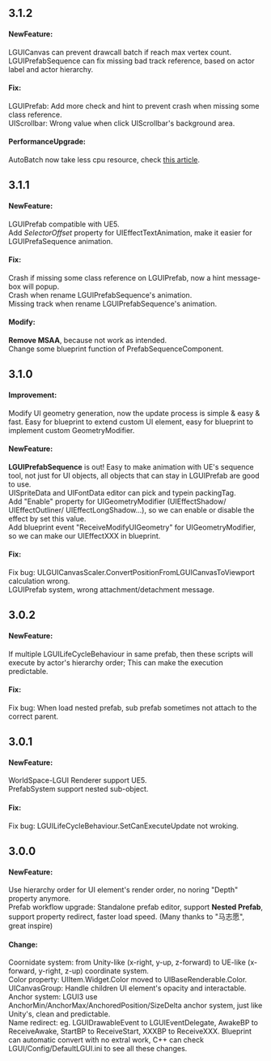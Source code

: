 ## 3.1.2
#### NewFeature:
LGUICanvas can prevent drawcall batch if reach max vertex count.  
LGUIPrefabSequence can fix missing bad track reference, based on actor label and actor hierarchy.  
#### Fix:
LGUIPrefab: Add more check and hint to prevent crash when missing some class reference.  
UIScrollbar: Wrong value when click UIScrollbar's background area.  
#### PerformanceUpgrade:
AutoBatch now take less cpu resource, check [this article](https://blog.csdn.net/lf2007hf/article/details/123529163).  

## 3.1.1
#### NewFeature:
LGUIPrefab compatible with UE5.  
Add *SelectorOffset* property for UIEffectTextAnimation, make it easier for LGUIPrefaSequence animation.  
#### Fix:
Crash if missing some class reference on LGUIPrefab, now a hint message-box will popup.  
Crash when rename LGUIPrefabSequence's animation.  
Missing track when rename LGUIPrefabSequence's animation.  
#### Modify:
**Remove MSAA**, because not work as intended.  
Change some blueprint function of PrefabSequenceComponent.  

## 3.1.0
#### Improvement:
Modify UI geometry generation, now the update process is simple & easy & fast. Easy for blueprint to extend custom UI element, easy for blueprint to implement custom GeometryModifier.  
#### NewFeature:
**LGUIPrefabSequence** is out! Easy to make animation with UE's sequence tool, not just for UI objects, all objects that can stay in LGUIPrefab are good to use.  
UISpriteData and UIFontData editor can pick and typein packingTag.  
Add "Enable" property for UIGeometryModifier (UIEffectShadow/ UIEffectOutliner/ UIEffectLongShadow...), so we can enable or disable the effect by set this value.  
Add blueprint event "ReceiveModifyUIGeometry" for UIGeometryModifier, so we can make our UIEffectXXX in blueprint.  
#### Fix:
Fix bug: ULGUICanvasScaler.ConvertPositionFromLGUICanvasToViewport calculation wrong.  
LGUIPrefab system, wrong attachment/detachment message.  

## 3.0.2
#### NewFeature:
If multiple LGUILifeCycleBehaviour in same prefab, then these scripts will execute by actor's hierarchy order; This can make the execution predictable.  
#### Fix:
Fix bug: When load nested prefab, sub prefab sometimes not attach to the correct parent.  

## 3.0.1
#### NewFeature:
WorldSpace-LGUI Renderer support UE5.  
PrefabSystem support nested sub-object.  
#### Fix:
Fix bug: LGUILifeCycleBehaviour.SetCanExecuteUpdate not wroking.  

## 3.0.0
#### NewFeature:
Use hierarchy order for UI element's render order, no noring "Depth" property anymore.  
Prefab workflow upgrade: Standalone prefab editor, support **Nested Prefab**, support property redirect, faster load speed. (Many thanks to "马志愿", great inspire)  
#### Change:
Coornidate system: from Unity-like (x-right, y-up, z-forward) to UE-like (x-forward, y-right, z-up) coordinate system.  
Color property: UIItem.Widget.Color moved to UIBaseRenderable.Color.
UICanvasGroup: Handle children UI element's opacity and interactable.
Anchor system: LGUI3 use AnchorMin/AnchorMax/AnchoredPosition/SizeDelta anchor system, just like Unity's, clean and predictable.  
Name redirect: eg. LGUIDrawableEvent to LGUIEventDelegate, AwakeBP to ReceiveAwake, StartBP to ReceiveStart, XXXBP to ReceiveXXX. Blueprint can automatic convert with no extral work, C++ can check LGUI/Config/DefaultLGUI.ini to see all these changes.  
